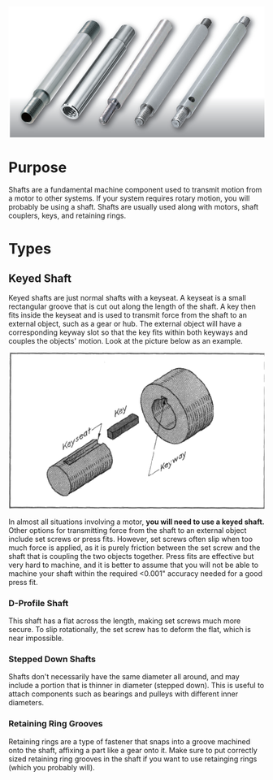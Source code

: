 <!-- TITLE: Shafts -->
<!-- SUBTITLE: The best way to turn things -->

![Shafts](/uploads/shafts.png "Shafts")

# Purpose
Shafts are a fundamental machine component used to transmit motion from a motor to other systems. If your system requires rotary motion, you will probably be using a shaft. Shafts are usually used along with motors, shaft couplers, keys, and retaining rings. 

# Types
## Keyed Shaft

Keyed shafts are just normal shafts with a keyseat. A keyseat is a small rectangular groove that is cut out along the length of the shaft. A key then fits inside the keyseat and is used to transmit force from the shaft to an external object, such as a gear or hub. The external object will have a corresponding keyway slot so that the key fits within both keyways and couples the objects' motion. Look at the picture below as an example. 

![Keyseats Keyways](/uploads/keyseats-keyways.gif "Keyseats Keyways")


In almost all situations involving a motor, **you will need to use a keyed shaft.** Other options for transmitting force from the shaft to an external object include set screws or press fits. However, set screws often slip when too much force is applied, as it is purely friction between the set screw and the shaft that is coupling the two objects together. Press fits are effective but very hard to machine, and it is better to assume that you will not be able to machine your shaft within the required <0.001" accuracy needed for a good press fit. 

### D-Profile Shaft
This shaft has a flat across the length, making set screws much more secure. To slip rotationally, the set screw has to deform the flat, which is near impossible.

### Stepped Down Shafts
Shafts don't necessarily have the same diameter all around, and may include a portion that is thinner in diameter (stepped down). This is useful to attach components such as bearings and pulleys with different inner diameters.

### Retaining Ring Grooves
Retaining rings are a type of fastener that snaps into a groove machined onto the shaft, affixing a part like a gear onto it. Make sure to put correctly sized retaining ring grooves in the shaft if you want to use retainging rings (which you probably will).
